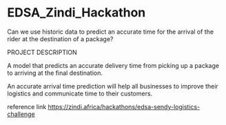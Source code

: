 # EDSA_Zindi_Hackathon

Can we use historic data to predict an accurate time for the arrival of the rider at the destination of a package?

PROJECT DESCRIPTION

 A model that predicts an accurate delivery time from picking up a package to arriving at the final destination.

 An accurate arrival time prediction will help all businesses to improve their logistics and communicate time to their customers.

 reference link https://zindi.africa/hackathons/edsa-sendy-logistics-challenge
